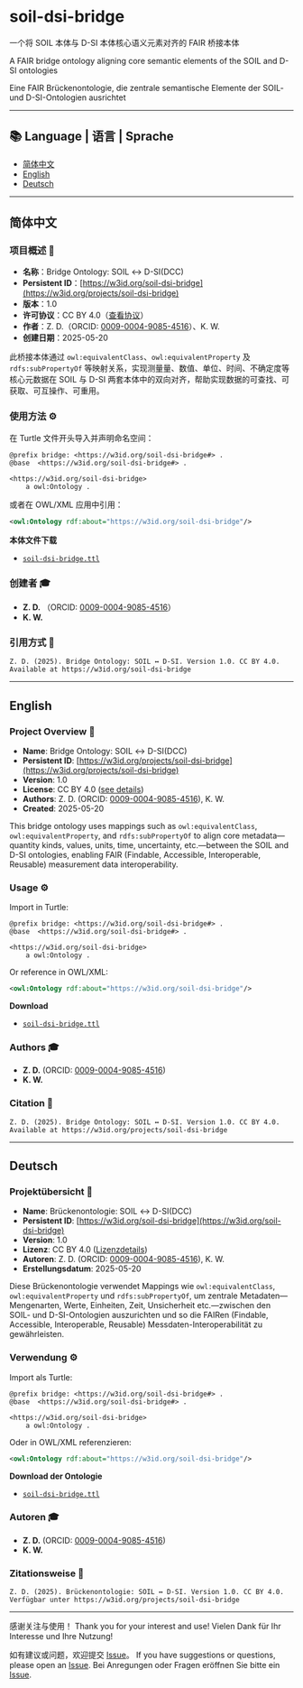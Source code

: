 # soil-dsi-bridge

一个将 SOIL 本体与 D-SI 本体核心语义元素对齐的 FAIR 桥接本体

A FAIR bridge ontology aligning core semantic elements of the SOIL and D-SI ontologies

Eine FAIR Brückenontologie, die zentrale semantische Elemente der SOIL- und D-SI-Ontologien ausrichtet

---

## 📚 Language | 语言 | Sprache

* [简体中文](#简体中文)
* [English](#english)
* [Deutsch](#deutsch)

---

## 简体中文

### 项目概述 🚀

* **名称**：Bridge Ontology: SOIL ↔ D-SI(DCC)
* **Persistent ID**：[https://w3id.org/soil-dsi-bridge](https://w3id.org/projects/soil-dsi-bridge)
* **版本**：1.0
* **许可协议**：CC BY 4.0（[查看协议](https://creativecommons.org/licenses/by/4.0/)）
* **作者**：Z. D.（ORCID: [0009-0004-9085-4516](https://orcid.org/0009-0004-9085-4516)）、K. W.
* **创建日期**：2025-05-20

此桥接本体通过 `owl:equivalentClass`、`owl:equivalentProperty` 及 `rdfs:subPropertyOf` 等映射关系，实现测量量、数值、单位、时间、不确定度等核心元数据在 SOIL 与 D-SI 两套本体中的双向对齐，帮助实现数据的可查找、可获取、可互操作、可重用。

### 使用方法 ⚙️

在 Turtle 文件开头导入并声明命名空间：

```ttl
@prefix bridge: <https://w3id.org/soil-dsi-bridge#> .
@base  <https://w3id.org/soil-dsi-bridge#> .

<https://w3id.org/soil-dsi-bridge>
    a owl:Ontology .
```

或者在 OWL/XML 应用中引用：

```xml
<owl:Ontology rdf:about="https://w3id.org/soil-dsi-bridge"/>
```

**本体文件下载**

* [`soil-dsi-bridge.ttl`](soil-dsi-bridge.ttl)

### 创建者 🎓

* **Z. D.** （ORCID: [0009-0004-9085-4516](https://orcid.org/0009-0004-9085-4516)）
* **K. W.**

### 引用方式 📖

```
Z. D. (2025). Bridge Ontology: SOIL ↔ D-SI. Version 1.0. CC BY 4.0. Available at https://w3id.org/soil-dsi-bridge
```

---

## English

### Project Overview 🚀

* **Name**: Bridge Ontology: SOIL ↔ D-SI(DCC)
* **Persistent ID**: [https://w3id.org/projects/soil-dsi-bridge](https://w3id.org/projects/soil-dsi-bridge)
* **Version**: 1.0
* **License**: CC BY 4.0 ([see details](https://creativecommons.org/licenses/by/4.0/))
* **Authors**: Z. D. (ORCID: [0009-0004-9085-4516](https://orcid.org/0009-0004-9085-4516)), K. W.
* **Created**: 2025-05-20

This bridge ontology uses mappings such as `owl:equivalentClass`, `owl:equivalentProperty`, and `rdfs:subPropertyOf` to align core metadata—quantity kinds, values, units, time, uncertainty, etc.—between the SOIL and D-SI ontologies, enabling FAIR (Findable, Accessible, Interoperable, Reusable) measurement data interoperability.

### Usage ⚙️

Import in Turtle:

```ttl
@prefix bridge: <https://w3id.org/soil-dsi-bridge#> .
@base  <https://w3id.org/soil-dsi-bridge#> .

<https://w3id.org/soil-dsi-bridge>
    a owl:Ontology .
```

Or reference in OWL/XML:

```xml
<owl:Ontology rdf:about="https://w3id.org/soil-dsi-bridge"/>
```

**Download**

* [`soil-dsi-bridge.ttl`](soil-dsi-bridge.ttl)

### Authors 🎓

* **Z. D.** (ORCID: [0009-0004-9085-4516](https://orcid.org/0009-0004-9085-4516))
* **K. W.**

### Citation 📖

```
Z. D. (2025). Bridge Ontology: SOIL ↔ D-SI. Version 1.0. CC BY 4.0. Available at https://w3id.org/projects/soil-dsi-bridge
```

---

## Deutsch

### Projektübersicht 🚀

* **Name**: Brückenontologie: SOIL ↔ D-SI(DCC)
* **Persistent ID**: [https://w3id.org/soil-dsi-bridge](https://w3id.org/soil-dsi-bridge)
* **Version**: 1.0
* **Lizenz**: CC BY 4.0 ([Lizenzdetails](https://creativecommons.org/licenses/by/4.0/))
* **Autoren**: Z. D. (ORCID: [0009-0004-9085-4516](https://orcid.org/0009-0004-9085-4516)), K. W.
* **Erstellungsdatum**: 2025-05-20

Diese Brückenontologie verwendet Mappings wie `owl:equivalentClass`, `owl:equivalentProperty` und `rdfs:subPropertyOf`, um zentrale Metadaten—Mengenarten, Werte, Einheiten, Zeit, Unsicherheit etc.—zwischen den SOIL- und D-SI-Ontologien auszurichten und so die FAIRen (Findable, Accessible, Interoperable, Reusable) Messdaten-Interoperabilität zu gewährleisten.

### Verwendung ⚙️

Import als Turtle:

```ttl
@prefix bridge: <https://w3id.org/soil-dsi-bridge#> .
@base  <https://w3id.org/soil-dsi-bridge#> .

<https://w3id.org/soil-dsi-bridge>
    a owl:Ontology .
```

Oder in OWL/XML referenzieren:

```xml
<owl:Ontology rdf:about="https://w3id.org/soil-dsi-bridge"/>
```

**Download der Ontologie**

* [`soil-dsi-bridge.ttl`](soil-dsi-bridge.ttl)

### Autoren 🎓

* **Z. D.** (ORCID: [0009-0004-9085-4516](https://orcid.org/0009-0004-9085-4516))
* **K. W.**

### Zitationsweise 📖

```
Z. D. (2025). Brückenontologie: SOIL ↔ D-SI. Version 1.0. CC BY 4.0. Verfügbar unter https://w3id.org/projects/soil-dsi-bridge
```

---

感谢关注与使用！
Thank you for your interest and use!
Vielen Dank für Ihr Interesse und Ihre Nutzung!

如有建议或问题，欢迎提交 [Issue](https://github.com/GuaPi-D/soil-dsi-bridge/issues)。
If you have suggestions or questions, please open an [Issue](https://github.com/GuaPi-D/soil-dsi-bridge/issues).
Bei Anregungen oder Fragen eröffnen Sie bitte ein [Issue](https://github.com/GuaPi-D/soil-dsi-bridge/issues).

